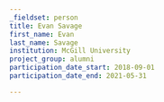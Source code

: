 ```yaml
---
_fieldset: person
title: Evan Savage
first_name: Evan
last_name: Savage
institution: McGill University
project_group: alumni
participation_date_start: 2018-09-01
participation_date_end: 2021-05-31

---
```

